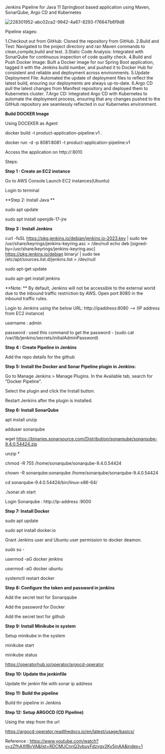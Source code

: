 Jenkins Pipeline for Java 11 Springboot based application using Maven, SonarQube, Argo CD and Kubernetes

![228301952-abc02ca2-9942-4a67-8293-f76647b6f9d8](https://github.com/user-attachments/assets/35aa8a5d-e9f8-4470-8d1a-620f2bc74598)



Pipeline stages:

1.Checkout out from GitHub: Cloned the repository from GitHub.
2.Build and Test: Navigated to the project directory and ran Maven commands to clean,compile,build and test.
3.Static Code Analysis: Integrated with SonarQube for continuous inspection of code quality check.
4.Build and Push Docker Image: Built a Docker image for our Spring Boot application, tagged it with the Jenkins build number,
and pushed it to Docker Hub for consistent and reliable and deployment across environments.
5.Update Deployment File: Automated the update of deployment files to reflect the latest build, ensuring our deployments are always up-to-date. 
6.Argo CD pull the latest changes from Manifest repository and deployed them to Kubernetes cluster.
7.Argo CD: Integrated Argo CD with Kubernetes to automate the deployment process, ensuring that any changes pushed to the GitHub repository are seamlessly reflected in our Kubernetes environment.

**Build DOCKER Image**

Using DOCEKER as Agent

docker build -t product-application-pipeline:v1 .

docker run -d -p 8081:8081 -t product-application-pipeline:v1

 Access the application on http://<ip-address>:8010

Steps:

**Step 1 : Create an EC2 instance**

Go to AWS Console
Launch EC2 instances(Ubuntu)

Login to terminal

**Step 2: Install Java **

sudo apt update

sudo apt install openjdk-17-jre

**Step 3 :  Install Jenkins**

curl -fsSL https://pkg.jenkins.io/debian/jenkins.io-2023.key | sudo tee \
  /usr/share/keyrings/jenkins-keyring.asc > /dev/null
echo deb [signed-by=/usr/share/keyrings/jenkins-keyring.asc] \
  https://pkg.jenkins.io/debian binary/ | sudo tee \
  /etc/apt/sources.list.d/jenkins.list > /dev/null
	
sudo apt-get update

sudo apt-get install jenkins

**Note: ** By default, Jenkins will not be accessible to the external world due to the inbound traffic restriction by AWS. 
Open port 8080 in the inbound traffic rules.

Login to Jenkins using the below URL:
http://ipaddress:8080 -->  (IP address from EC2 instance)

username : admin

password : used this command to get the password - (sudo cat /var/lib/jenkins/secrets/initialAdminPassword)

**Step 4 : Create Pipeline in Jenkins**

Add the repo details for the github

**Step 5: Install the Docker and Sonar Pipeline plugin in Jenkins:**

Go to Manage Jenkins > Manage Plugins.
In the Available tab, search for "Docker Pipeline".

Select the plugin and click the Install button.

Restart Jenkins after the plugin is installed.

**Step 6: Install SonarQube**

apt install unzip

adduser sonarqube

wget https://binaries.sonarsource.com/Distribution/sonarqube/sonarqube-9.4.0.54424.zip

unzip *

chmod -R 755 /home/sonarqube/sonarqube-9.4.0.54424

chown -R sonarqube:sonarqube /home/sonarqube/sonarqube-9.4.0.54424

cd sonarqube-9.4.0.54424/bin/linux-x86-64/

./sonar.sh start

Login Sonarqube : http://ip-address :9000

**Step 7: Install Docker**

sudo apt update

sudo apt install docker.io

Grant Jenkins user and Ubuntu user permission to docker deamon.

sudo su - 

usermod -aG docker jenkins

usermod -aG docker ubuntu

systemctl restart docker

**Step 8: Configure the token and password in jenkins** 

Add the secret text for Sonarqqube 

Add the password for Docker

Add the secret text for github

**Step 9: Install Minikube in system**

Setup minikube in the system

minikube start

minikube status

https://operatorhub.io/operator/argocd-operator

**Step 10: Update the jenkinfile**

Update thr jenkin file with sonar ip address

**Step 11: Build the pipeline**

Build thr pipeline in Jenkins

**Step 12: Setup ARGOCD (CD Pipeline)**

Using the step from the url

https://argocd-operator.readthedocs.io/en/latest/usage/basics/



Reference : https://www.youtube.com/watch?v=zZfhAXfBvVA&list=RDCMUCnnQ3ybuyFdzvgv2Ky5jnAA&index=1
















